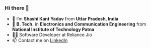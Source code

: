 ### Hi there 👋

- 🔭 I’m <b>Shashi Kant Yadav</b> from <b>Uttar Pradesh, India</b>
- 🌱 <b>B. Tech.</b> in <b>Electronics and Communication Engineering</b> from <b>National Institute of Technology Patna</b>
- 👨‍💻 Software Developer at Reliance Jio
- 📫 Contact me on [LinkedIn](https://www.linkedin.com/in/shashi-kant-yadav-607a20191/)
